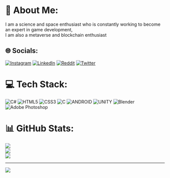 # 💫 About Me:
I am a science and space enthusiast who is constantly working to become an expert in game development, <br>I am also a metaverse and blockchain enthusiast


## 🌐 Socials:
[![Instagram](https://img.shields.io/badge/Instagram-%23E4405F.svg?logo=Instagram&logoColor=white)](https://instagram.com/yesyu2) [![LinkedIn](https://img.shields.io/badge/LinkedIn-%230077B5.svg?logo=linkedin&logoColor=white)](https://linkedin.com/in/yesyu2) [![Reddit](https://img.shields.io/badge/Reddit-%23FF4500.svg?logo=Reddit&logoColor=white)](https://reddit.com/user/holayu2) [![Twitter](https://img.shields.io/badge/Twitter-%231DA1F2.svg?logo=Twitter&logoColor=white)](https://twitter.com/yesyugames) 

# 💻 Tech Stack:
![C#](https://img.shields.io/badge/c%23-%23239120.svg?style=for-the-badge&logo=c-sharp&logoColor=white) ![HTML5](https://img.shields.io/badge/html5-%23E34F26.svg?style=for-the-badge&logo=html5&logoColor=white) ![CSS3](https://img.shields.io/badge/css3-%231572B6.svg?style=for-the-badge&logo=css3&logoColor=white) ![C](https://img.shields.io/badge/c-%2300599C.svg?style=for-the-badge&logo=c&logoColor=white) ![ANDROID](https://img.shields.io/badge/android-%2320232a.svg?style=for-the-badge&logo=android&logoColor=%a4c639) ![UNITY](https://img.shields.io/badge/Unity-%2320232a.svg?style=for-the-badge&logo=unity&logoColor=white) ![Blender](https://img.shields.io/badge/blender-%23F5792A.svg?style=for-the-badge&logo=blender&logoColor=white) ![Adobe Photoshop](https://img.shields.io/badge/adobephotoshop-%2331A8FF.svg?style=for-the-badge&logo=adobephotoshop&logoColor=white)
# 📊 GitHub Stats:
![](https://github-readme-stats.vercel.app/api?username=yesyu2&theme=dracula&hide_border=false&include_all_commits=true&count_private=true)<br/>
![](https://github-readme-streak-stats.herokuapp.com/?user=yesyu2&theme=dracula&hide_border=false)<br/>
![](https://github-readme-stats.vercel.app/api/top-langs/?username=yesyu2&theme=dracula&hide_border=false&include_all_commits=true&count_private=true&layout=compact)

---
[![](https://visitcount.itsvg.in/api?id=yesyu2&icon=5&color=0)](https://visitcount.itsvg.in)

<!-- Proudly created with GPRM ( https://gprm.itsvg.in ) -->
